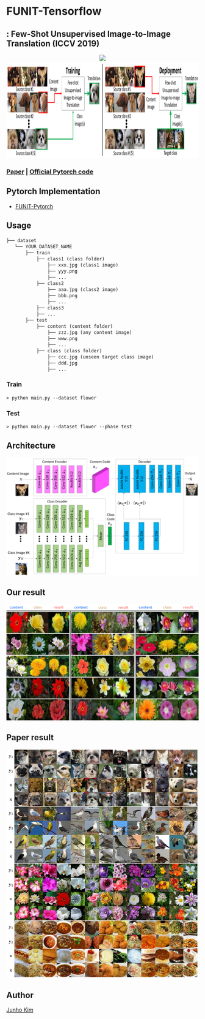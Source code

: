 # FUNIT-Tensorflow
## : Few-Shot Unsupervised Image-to-Image Translation (ICCV 2019)

<div align="center">
 <img src="./assets/animal.gif">
 <img src="./assets/process.png" height=250>
</div>

### [Paper](https://arxiv.org/abs/1905.01723) | [Official Pytorch code](https://github.com/NVlabs/FUNIT) 

## Pytorch Implementation
* [FUNIT-Pytorch](https://github.com/znxlwm/FUNIT-pytorch)

## Usage
```
├── dataset
   └── YOUR_DATASET_NAME
       ├── train
           ├── class1 (class folder)
               ├── xxx.jpg (class1 image)
               ├── yyy.png
               ├── ...
           ├── class2
               ├── aaa.jpg (class2 image)
               ├── bbb.png
               ├── ...
           ├── class3
           ├── ...
       ├── test
           ├── content (content folder)
               ├── zzz.jpg (any content image)
               ├── www.png
               ├── ...
           ├── class (class folder)
               ├── ccc.jpg (unseen target class image)
               ├── ddd.jpg
               ├── ...
```

### Train
```
> python main.py --dataset flower
```

### Test
```
> python main.py --dataset flower --phase test
```

## Architecture
![architecture](./assets/architecture.png)

## Our result
![our_result](./assets/our_result.png)

## Paper result
![paper_result](./assets/funit_example.jpg)

## Author
[Junho Kim](http://bit.ly/jhkim_ai)

